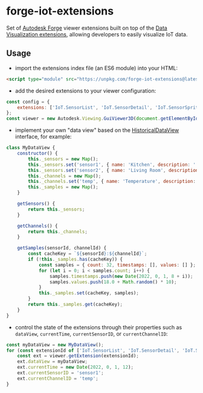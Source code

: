 # forge-iot-extensions

Set of [Autodesk Forge](https://forge.autodesk.com) viewer extensions built on top of
the [Data Visualization extensions](https://forge.autodesk.com/en/docs/dataviz/v1/developers_guide/introduction/overview/),
allowing developers to easily visualize IoT data.

## Usage

- import the extensions index file (an ES6 module) into your HTML:

```html
<script type="module" src="https://unpkg.com/forge-iot-extensions@latest/dist/index.js"></script>
```

- add the desired extensions to your viewer configuration:

```js
const config = {
    extensions: ['IoT.SensorList', 'IoT.SensorDetail', 'IoT.SensorSprites', 'IoT.SensorHeatmaps']
};
const viewer = new Autodesk.Viewing.GuiViewer3D(document.getElementById('preview'), config);
```

- implement your own "data view" based on the [HistoricalDataView](./src/HistoricalDataView.ts) interface, for example:

```js
class MyDataView {
    constructor() {
        this._sensors = new Map();
        this._sensors.set('sensor1', { name: 'Kitchen', description: '...', groupName: 'Level 1', location: { x: 10, y: 41.64, z: -12.15 }, objectId: 4111 });
        this._sensors.set('sensor2', { name: 'Living Room', description: '...', groupName: 'Level 1', location: { x: 31.92, y: 11.49, z: -12.97 }, objectId: 4124 });
        this._channels = new Map();
        this._channels.set('temp', { name: 'Temperature', description: 'External temperature in degrees Celsius.', type: 'double', unit: '°C', min: 18.0, max: 28.0 });
        this._samples = new Map();
    }

    getSensors() {
        return this._sensors;
    }

    getChannels() {
        return this._channels;
    }

    getSamples(sensorId, channelId) {
        const cacheKey = `${sensorId}:${channelId}`;
        if (!this._samples.has(cacheKey)) {
            const samples = { count: 32, timestamps: [], values: [] };
            for (let i = 0; i < samples.count; i++) {
                samples.timestamps.push(new Date(2022, 0, 1, 8 + i));
                samples.values.push(18.0 + Math.random() * 10);
            }
            this._samples.set(cacheKey, samples);
        }
        return this._samples.get(cacheKey);
    }
}
```

- control the state of the extensions through their properties such as `dataView`, `currentTime`,
`currentSensorID`, or `currentChannelID`:

```js
const myDataView = new MyDataView();
for (const extensionId of ['IoT.SensorList', 'IoT.SensorDetail', 'IoT.SensorSprites', 'IoT.SensorHeatmaps']) {
    const ext = viewer.getExtension(extensionId);
    ext.dataView = myDataView;
    ext.currentTime = new Date(2022, 0, 1, 12);
    ext.currentSensorID = 'sensor1';
    ext.currentChannelID = 'temp';
}
```
